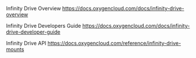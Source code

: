 
Infinity Drive Overview
https://docs.oxygencloud.com/docs/infinity-drive-overview

Infinity Drive Developers Guide
https://docs.oxygencloud.com/docs/infinity-drive-developer-guide

Infinity Drive API
https://docs.oxygencloud.com/reference/infinity-drive-mounts
